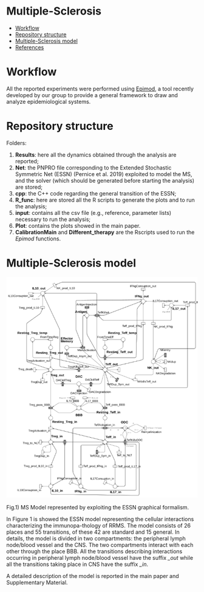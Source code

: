 # Multiple-Sclerosis
-   [Workflow](#workflow)
-   [Repository structure](#repository-structure)
-   [Multiple-Sclerosis model](#Multiple-Sclerosis-model)
-   [References](#references)

Workflow
========

All the reported experiments were performed using
[Epimod](https://github.com/qBioTurin/epimod), a tool recently developed
by our group to provide a general framework to draw and analyze
epidemiological systems.

Repository structure
====================

Folders:

1.  **Results**: here all the dynamics obtained through the analysis are reported;
2.  **Net**: the PNPRO file corresponding to the Extended Stochastic
    Symmetric Net (ESSN) (Pernice et al. 2019) exploited to model the MS,
    and the solver (which should be generated before starting
    the analysis) are stored;
3.  **cpp**: the C++ code regarding the general transition of the ESSN;
4.  **R\_func**: here are stored all the R scripts to generate the plots
    and to run the analysis;
5.  **input**: contains all the csv file (e.g., reference, parameter
    lists) necessary to run the analysis;
6.  **Plot**: contains the plots showed in the main paper.
7.  **CalibrationMain** and **Different_therapy** are the Rscripts used to run the *Epimod* functions.

Multiple-Sclerosis model
==============

<img src="./Plot/Model.png" alt="Fig.1) MS Model represented by exploiting the ESSN graphical formalism."  />
<p class="caption">
Fig.1) MS Model represented by exploiting the ESSN graphical formalism.
</p>

In Figure 1 is showed the ESSN model representing the cellular interactions characterizing the immunopa\-thology of RRMS. The model consists of 26 places and 55 transitions, of these 42 are standard and 15 general. In details, the model is divided in two compartments: the peripheral lymph node/blood vessel and the CNS. The two compartments interact with each other through the place BBB. All the transitions describing interactions occurring in peripheral lymph node/blood vessel have the suffix *\_out* while all the transitions taking place in CNS have the suffix *\_in*.

A detailed description of the model is reported in the main paper and Supplementary Material.
